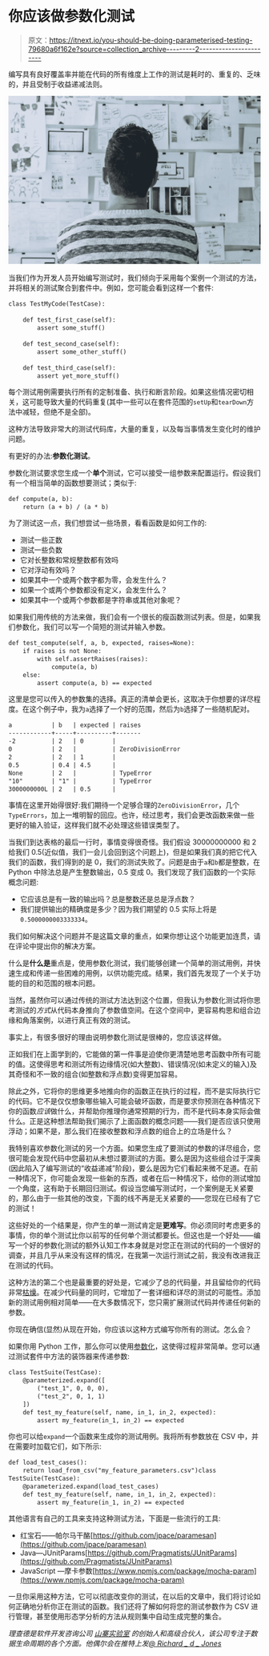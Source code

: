 # 你应该做参数化测试

> 原文：<https://itnext.io/you-should-be-doing-parameterised-testing-79680a6f162e?source=collection_archive---------2----------------------->

编写具有良好覆盖率并能在代码的所有维度上工作的测试是耗时的、重复的、乏味的，并且受制于收益递减法则。

![](img/43f4a2d2b8ef6777f472dcb77e39c0f1.png)

当我们作为开发人员开始编写测试时，我们倾向于采用每个案例一个测试的方法，并将相关的测试聚合到套件中。例如，您可能会看到这样一个套件:

```
class TestMyCode(TestCase):

    def test_first_case(self):
        assert some_stuff()

    def test_second_case(self):
        assert some_other_stuff()

    def test_third_case(self):
        assert yet_more_stuff()
```

每个测试用例需要执行所有的定制准备、执行和断言阶段。如果这些情况密切相关，这可能导致大量的代码重复(其中一些可以在套件范围的`setUp`和`tearDown`方法中减轻，但绝不是全部)。

这种方法导致非常大的测试代码库，大量的重复，以及每当事情发生变化时的维护问题。

有更好的办法:**参数化测试**。

参数化测试要求您生成一个**单个**测试，它可以接受一组参数来配置运行。假设我们有一个相当简单的函数想要测试；类似于:

```
def compute(a, b):
    return (a + b) / (a * b)
```

为了测试这一点，我们想尝试一些场景，看看函数是如何工作的:

*   测试一些正数
*   测试一些负数
*   它对长整数和常规整数都有效吗
*   它对浮动有效吗？
*   如果其中一个或两个数字都为零，会发生什么？
*   如果一个或两个参数都没有定义，会发生什么？
*   如果其中一个或两个参数都是字符串或其他对象呢？

如果我们用传统的方法来做，我们会有一个很长的瘦函数测试列表。但是，如果我们参数化，我们可以写一个简短的测试并输入参数。

```
def test_compute(self, a, b, expected, raises=None):
    if raises is not None:
        with self.assertRaises(raises):
            compute(a, b)
    else:
        assert compute(a, b) == expected
```

这里是您可以传入的参数集的选择。真正的清单会更长，这取决于你想要的详尽程度。在这个例子中，我为`a`选择了一个好的范围，然后为`b`选择了一些随机配对。

```
a           | b   | expected | raises
------------+-----+----------+-------
-2          | 2   | 0        |
0           | 2   |          | ZeroDivisionError
2           | 2   | 1        |
0.5         | 0.4 | 4.5      |
None        | 2   |          | TypeError
"10"        | "1" |          | TypeError
3000000000L | 2   | 0.5      |
```

事情在这里开始得很好:我们期待一个足够合理的`ZeroDivisionError`，几个`TypeErrors`，加上一堆明智的回应。也许，经过思考，我们会更改函数来做一些更好的输入验证，这样我们就不必处理这些错误类型了。

当我们到达表格的最后一行时，事情变得很奇怪。我们假设 30000000000 和 2 给我们 0.5(近似值，我们一会儿会回到这个问题上)，但是如果我们真的把它代入我们的函数，我们得到的是 0，我们的测试失败了。问题是由于`a`和`b`都是整数，在 Python 中除法总是产生整数输出，0.5 变成 0。我们发现了我们函数的一个实际概念问题:

*   它应该总是有一致的输出吗？总是整数还是总是浮点数？
*   我们提供输出的精确度是多少？因为我们期望的 0.5 实际上将是`0.5000000003333334`。

我们如何解决这个问题并不是这篇文章的重点，如果你想让这个功能更加连贯，请在评论中提出你的解决方案。

什么是**什么是**重点是，使用参数化测试，我们能够创建一个简单的测试用例，并快速生成和传递一些困难的用例，以供功能完成。结果，我们首先发现了一个关于功能的目的和范围的根本问题。

当然，虽然你可以通过传统的测试方法达到这个位置，但我认为参数化测试将你思考测试的*方式*从代码本身推向了参数值空间。在这个空间中，更容易构思和组合边缘和角落案例，以进行真正有效的测试。

事实上，有很多很好的理由说明参数化测试是很棒的，您应该这样做。

正如我们在上面学到的，它能做的第一件事是迫使你更清楚地思考函数中所有可能的值。这使得思考和测试所有边缘情况(如大整数)、错误情况(如未定义的输入)及其奇怪和不一致的组合(如整数和浮点数)变得更加容易。

除此之外，它将你的思维更多地推向你的函数正在执行的过程，而不是实际执行它的代码。它不是仅仅想象哪些输入可能会破坏函数，而是要求你预测在各种情况下你的函数*应该*做什么，并帮助你推理你通常预期的行为，而不是代码本身实际会做什么。正是这种想法帮助我们揭示了上面函数的概念问题——我们是否应该只使用浮动；如果不是，那么我们在接收整数和浮点数的组合上的立场是什么？

我特别喜欢参数化测试的另一个方面。如果您生成了要测试的参数的详尽组合，您很可能会发现代码中您最初从未想过要测试的方面。要么是因为这些组合过于深奥(因此陷入了编写测试的“收益递减”阶段)，要么是因为它们看起来微不足道。在前一种情况下，你可能会发现一些新的东西，或者在后一种情况下，给你的测试增加一个角度，这有助于长期回归测试。假设当您编写测试时，一个案例是无关紧要的，那么由于一些其他的改变，下面的线不再是无关紧要的——您现在已经有了它的测试！

这些好处的一个结果是，你产生的单一测试肯定是**更难写**。你必须同时考虑更多的事情，你的单个测试比你以前写的任何单个测试都要长。但这也是一个好处——编写一个好的参数化测试的额外认知工作本身就是对您正在测试的代码的一个很好的调查，并且几乎从来没有这样的情况，在我第一次运行测试之前，我没有改进我正在测试的代码。

这种方法的第二个也是最重要的好处是，它减少了总的代码量，并且留给你的代码非常[枯燥](https://en.wikipedia.org/wiki/Don%27t_repeat_yourself)。在减少代码量的同时，它增加了一套详细和详尽的测试的可能性。添加新的测试用例相对简单——在大多数情况下，您只需扩展测试代码并传递任何新的参数。

你现在确信(显然)从现在开始，你应该以这种方式编写你所有的测试。怎么会？

如果你用 Python 工作，那么你可以使用[参数化](https://pypi.org/project/parameterized/)，这使得过程非常简单。您可以通过测试套件中方法的装饰器来传递参数:

```
class TestSuite(TestCase):
    @parameterized.expand([
        ("test_1", 0, 0, 0),
        ("test_2", 0, 1, 1)
    ])
    def test_my_feature(self, name, in_1, in_2, expected):
        assert my_feature(in_1, in_2) == expected
```

你也可以给`expand`一个函数来生成你的测试用例。我将所有参数放在 CSV 中，并在需要时加载它们，如下所示:

```
def load_test_cases():
    return load_from_csv("my_feature_parameters.csv")class TestSuite(TestCase):
    @parameterized.expand(load_test_cases)
    def test_my_feature(self, name, in_1, in_2, expected):
        assert my_feature(in_1, in_2) == expected
```

其他语言有自己的工具来支持这种测试方法，下面是一些流行的工具:

*   红宝石——帕尔马干酪[https://github.com/jpace/paramesan](https://github.com/jpace/paramesan)
*   Java—JUnitParams[https://github.com/Pragmatists/JUnitParams](https://github.com/Pragmatists/JUnitParams)
*   JavaScript —摩卡参数[https://www.npmjs.com/package/mocha-param](https://www.npmjs.com/package/mocha-param)

一旦你采用这种方法，它可以彻底改变你的测试，在以后的文章中，我们将讨论如何正确地分析你正在测试的函数。我们还将了解如何将您的测试参数作为 CSV 进行管理，甚至使用形态学分析的方法从规则集中自动生成完整的集合。

*理查德是软件开发咨询公司* [*山寨实验室*](https://cottagelabs.com) *的创始人和高级合伙人，该公司专注于数据生命周期的各个方面。他偶尔会在推特上发*[*@ Richard _ d _ Jones*](https://twitter.com/richard_d_jones)